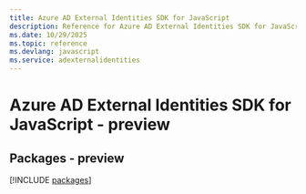 ```yaml
---
title: Azure AD External Identities SDK for JavaScript
description: Reference for Azure AD External Identities SDK for JavaScript
ms.date: 10/29/2025
ms.topic: reference
ms.devlang: javascript
ms.service: adexternalidentities
---
```

# Azure AD External Identities SDK for JavaScript - preview
## Packages - preview
[!INCLUDE [packages](ad-external-identities-index.md)]